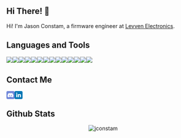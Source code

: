 ## Hi There! :wave:

Hi! I'm Jason Constam, a firmware engineer at [Levven Electronics](https://levven.com/).

## Languages and Tools

<img width="50px" src="https://cdn.jsdelivr.net/gh/devicons/devicon/icons/c/c-original.svg" /><img width="50px" src="https://cdn.jsdelivr.net/gh/devicons/devicon/icons/embeddedc/embeddedc-original-wordmark.svg" /><img width="50px" src="https://cdn.jsdelivr.net/gh/devicons/devicon/icons/git/git-original.svg" /><img width="50px" src="https://cdn.jsdelivr.net/gh/devicons/devicon/icons/cmake/cmake-original.svg" /><img width="50px" src="https://cdn.jsdelivr.net/gh/devicons/devicon/icons/jenkins/jenkins-original.svg" /><img width="50px" src="https://cdn.jsdelivr.net/gh/devicons/devicon/icons/github/github-original.svg" /><img width="50px" src="https://cdn.jsdelivr.net/gh/devicons/devicon/icons/vscode/vscode-original.svg" /><img width="50px" src="https://cdn.jsdelivr.net/gh/devicons/devicon/icons/python/python-original.svg" /><img width="50px" src="https://cdn.jsdelivr.net/gh/devicons/devicon/icons/cplusplus/cplusplus-original.svg" /><img width="50px" src="https://cdn.jsdelivr.net/gh/devicons/devicon/icons/linux/linux-original.svg" /><img width="50px" src="https://cdn.jsdelivr.net/gh/devicons/devicon/icons/bash/bash-original.svg" /><img width="50px" src="https://cdn.jsdelivr.net/gh/devicons/devicon/icons/raspberrypi/raspberrypi-original.svg" /><img width="50px" src="https://cdn.jsdelivr.net/gh/devicons/devicon/icons/ubuntu/ubuntu-plain.svg" /><img width="50px" src="https://cdn.jsdelivr.net/gh/devicons/devicon/icons/vim/vim-original.svg" />          

## Contact Me

<a href="https://discord.com/users/jconstam#6365">
  <img align="left" alt="Jason Constam Discord" width="21px" src="https://raw.githubusercontent.com/edent/SuperTinyIcons/099dc12b59179d07d534069bc8551718f786d91a/images/svg/discord.svg" />
</a>

<a href="https://www.linkedin.com/in/jconstam/">
  <img align="left" alt="Jason Constam Linkdin" width="21px" src="https://raw.githubusercontent.com/edent/SuperTinyIcons/099dc12b59179d07d534069bc8551718f786d91a/images/svg/linkedin.svg" />
</a>
</br>

## Github Stats

<p align="center"> <img src="https://github-readme-stats.vercel.app/api?username=jconstam&show_icons=true&theme=gotham" alt="jconstam" />
